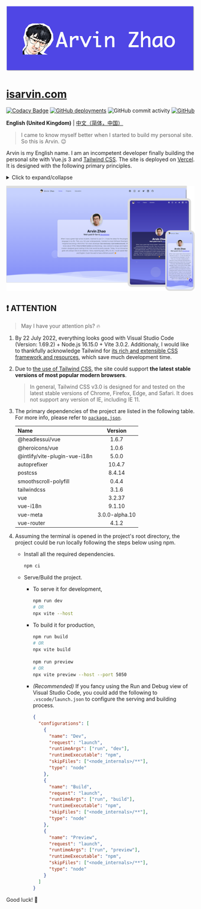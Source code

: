 ![banner.png](./img_README/banner.png)

# [isarvin.com](https://isarvin.com)

[![Codacy Badge](https://app.codacy.com/project/badge/Grade/810eda125dbf4b9d96b81e6c34ec26e6)](https://www.codacy.com/gh/ArvinZJC/isarvin/dashboard?utm_source=github.com&utm_medium=referral&utm_content=ArvinZJC/isarvin&utm_campaign=Badge_Grade)
[![GitHub deployments](https://img.shields.io/github/deployments/ArvinZJC/isarvin/production?label=Vercel&logo=vercel)](https://isarvin.com)
![GitHub commit activity](https://img.shields.io/github/commit-activity/m/ArvinZJC/isarvin)
[![GitHub](https://img.shields.io/github/license/ArvinZJC/isarvin)](./LICENCE)

**English (United Kingdom)** | [中文（简体，中国）](./README_zh-Hans-CN.md)

> I came to know myself better when I started to build my personal site. So this is Arvin. 😉

Arvin is my English name. I am an incompetent developer finally building the personal site with Vue.js 3 and [Tailwind CSS](https://tailwindcss.com/). The site is deployed on [Vercel](https://vercel.com/home). It is designed with the following primary principles.

<details>
  <summary>Click to expand/collapse</summary>

- Accessibility: reduced motion when required.
- Dark mode support.
- I18n (Internationalisation). Supported languages as follows:
  - English (United Kingdom)
  - English (United States) - default if no matches
  - 中文（简体，中国）
- Performance: debouncing, throttling, etc.
- Responsive design.
- Unified styles.

</details>

![screenshot.png](./img_README/screenshot.png)

## ❗ ATTENTION

> May I have your attention pls? 🔥

1. By 22 July 2022, everything looks good with Visual Studio Code (Version: 1.69.2) + Node.js 16.15.0 + Vite 3.0.2. Additionaly, I would like to thankfully acknowledge Tailwind for [its rich and extensible CSS framework and resources](https://tailwindcss.com/resources), which save much development time.
2. Due to [the use of Tailwind CSS](https://tailwindcss.com/docs/browser-support), the site could support **the latest stable versions of most popular modern browsers**.

   > In general, Tailwind CSS v3.0 is designed for and tested on the latest stable versions of Chrome, Firefox, Edge, and Safari. It does not support any version of IE, including IE 11.

3. The primary dependencies of the project are listed in the following table. For more info, please refer to [`package.json`](./package.json).

   | Name                          |    Version     |
   | :---------------------------- | :------------: |
   | @headlessui/vue               |     1.6.7      |
   | @heroicons/vue                |     1.0.6      |
   | @intlify/vite-plugin-vue-i18n |     5.0.0      |
   | autoprefixer                  |     10.4.7     |
   | postcss                       |     8.4.14     |
   | smoothscroll-polyfill         |     0.4.4      |
   | tailwindcss                   |     3.1.6      |
   | vue                           |     3.2.37     |
   | vue-i18n                      |     9.1.10     |
   | vue-meta                      | 3.0.0-alpha.10 |
   | vue-router                    |     4.1.2      |

4. Assuming the terminal is opened in the project's root directory, the project could be run locally following the steps below using npm.

   - Install all the required dependencies.

     ```sh
     npm ci
     ```

   - Serve/Build the project.

     - To serve it for development,

       ```sh
       npm run dev
       # OR
       npx vite --host
       ```

     - To build it for production,

       ```sh
       npm run build
       # OR
       npx vite build

       npm run preview
       # OR
       npx vite preview --host --port 5050
       ```

     - _(Recommended)_ If you fancy using the Run and Debug view of Visual Studio Code, you could add the following to `.vscode/launch.json` to configure the serving and building process.

       ```JSON
       {
         "configurations": [
           {
             "name": "Dev",
             "request": "launch",
             "runtimeArgs": ["run", "dev"],
             "runtimeExecutable": "npm",
             "skipFiles": ["<node_internals>/**"],
             "type": "node"
           },
           {
             "name": "Build",
             "request": "launch",
             "runtimeArgs": ["run", "build"],
             "runtimeExecutable": "npm",
             "skipFiles": ["<node_internals>/**"],
             "type": "node"
           },
           {
             "name": "Preview",
             "request": "launch",
             "runtimeArgs": ["run", "preview"],
             "runtimeExecutable": "npm",
             "skipFiles": ["<node_internals>/**"],
             "type": "node"
           }
         ]
       }
       ```

Good luck! 💖
